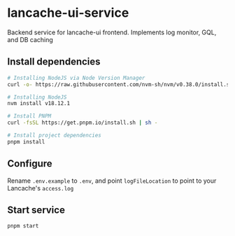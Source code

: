 # lancache-ui-service

Backend service for lancache-ui frontend. Implements log monitor, GQL, and DB caching

## Install dependencies

```bash
# Installing NodeJS via Node Version Manager
curl -o- https://raw.githubusercontent.com/nvm-sh/nvm/v0.38.0/install.sh | bash

# Installing NodeJS
nvm install v18.12.1

# Install PNPM
curl -fsSL https://get.pnpm.io/install.sh | sh -

# Install project dependencies
pnpm install
```

## Configure
Rename `.env.example` to `.env`, and point `logFileLocation` to point to your Lancache's `access.log`

## Start service

```
pnpm start
```
